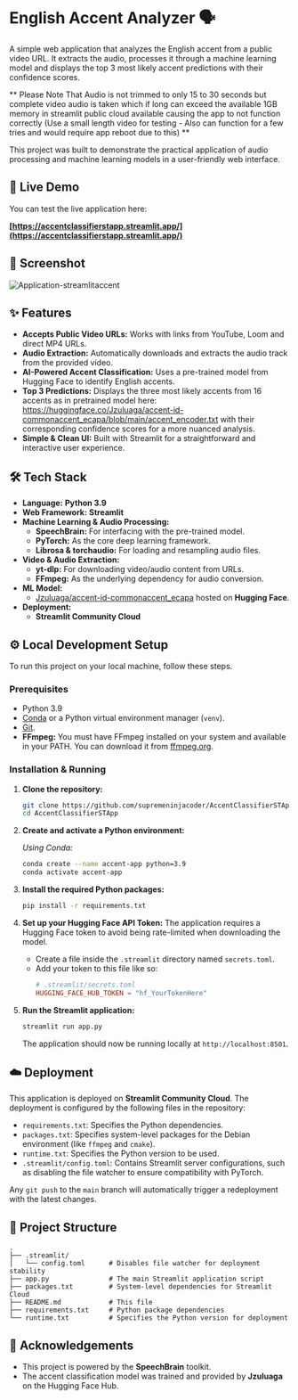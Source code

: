 # English Accent Analyzer 🗣️

A simple web application that analyzes the English accent from a public video URL. It extracts the audio, processes it through a machine learning model and displays the top 3 most likely accent predictions with their confidence scores.

** Please Note That Audio is not trimmed to only 15 to 30 seconds but complete video audio is taken which if long can exceed the available 1GB memory in streamlit public cloud available
causing the app to not function correctly (Use a small length video for testing - Also can function for a few tries and would require app reboot due to this) **

This project was built to demonstrate the practical application of audio processing and machine learning models in a user-friendly web interface.

## 🚀 Live Demo

You can test the live application here:

**[https://accentclassifierstapp.streamlit.app/](https://accentclassifierstapp.streamlit.app/)**

## 📸 Screenshot

![Application-streamlitaccent](https://github.com/user-attachments/assets/ec100a1e-f981-4fc0-9d21-02118e8fb3d4)

## ✨ Features

  - **Accepts Public Video URLs:** Works with links from YouTube, Loom and direct MP4 URLs.
  - **Audio Extraction:** Automatically downloads and extracts the audio track from the provided video.
  - **AI-Powered Accent Classification:** Uses a pre-trained model from Hugging Face to identify English accents.
  - **Top 3 Predictions:** Displays the three most likely accents from 16 accents as in pretrained model here: https://huggingface.co/Jzuluaga/accent-id-commonaccent_ecapa/blob/main/accent_encoder.txt with their corresponding confidence scores for a more nuanced analysis.
  - **Simple & Clean UI:** Built with Streamlit for a straightforward and interactive user experience.

## 🛠️ Tech Stack

  - **Language:** **Python 3.9**
  - **Web Framework:** **Streamlit**
  - **Machine Learning & Audio Processing:**
      - **SpeechBrain:** For interfacing with the pre-trained model.
      - **PyTorch:** As the core deep learning framework.
      - **Librosa & torchaudio:** For loading and resampling audio files.
  - **Video & Audio Extraction:**
      - **yt-dlp:** For downloading video/audio content from URLs.
    <!-- end list -->
      * **FFmpeg:** As the underlying dependency for audio conversion.
  - **ML Model:**
      - [Jzuluaga/accent-id-commonaccent\_ecapa](https://huggingface.co/Jzuluaga/accent-id-commonaccent_ecapa) hosted on **Hugging Face**.
  - **Deployment:**
      - **Streamlit Community Cloud**

## ⚙️ Local Development Setup

To run this project on your local machine, follow these steps.

### Prerequisites

  - Python 3.9
  - [Conda](https://www.anaconda.com/products/distribution) or a Python virtual environment manager (`venv`).
  - [Git](https://git-scm.com/downloads/).
  - **FFmpeg:** You must have FFmpeg installed on your system and available in your PATH. You can download it from [ffmpeg.org](https://ffmpeg.org/download.html).

### Installation & Running

1.  **Clone the repository:**

    ```bash
    git clone https://github.com/supremeninjacoder/AccentClassifierSTApp.git
    cd AccentClassifierSTApp
    ```

2.  **Create and activate a Python environment:**

    *Using Conda:*

    ```bash
    conda create --name accent-app python=3.9
    conda activate accent-app
    ```

3.  **Install the required Python packages:**

    ```bash
    pip install -r requirements.txt
    ```

4.  **Set up your Hugging Face API Token:**
    The application requires a Hugging Face token to avoid being rate-limited when downloading the model.

      - Create a file inside the `.streamlit` directory named `secrets.toml`.
      - Add your token to this file like so:
        ```toml
        # .streamlit/secrets.toml
        HUGGING_FACE_HUB_TOKEN = "hf_YourTokenHere"
        ```

5.  **Run the Streamlit application:**

    ```bash
    streamlit run app.py
    ```

    The application should now be running locally at `http://localhost:8501`.

## ☁️ Deployment

This application is deployed on **Streamlit Community Cloud**. The deployment is configured by the following files in the repository:

  - `requirements.txt`: Specifies the Python dependencies.
  - `packages.txt`: Specifies system-level packages for the Debian environment (like `ffmpeg` and `cmake`).
  - `runtime.txt`: Specifies the Python version to be used.
  - `.streamlit/config.toml`: Contains Streamlit server configurations, such as disabling the file watcher to ensure compatibility with PyTorch.

Any `git push` to the `main` branch will automatically trigger a redeployment with the latest changes.

## 📂 Project Structure

```
.
├── .streamlit/
│   └── config.toml      # Disables file watcher for deployment stability
├── app.py               # The main Streamlit application script
├── packages.txt         # System-level dependencies for Streamlit Cloud
├── README.md            # This file
├── requirements.txt     # Python package dependencies
└── runtime.txt          # Specifies the Python version for deployment
```

## 🙏 Acknowledgements

  - This project is powered by the **SpeechBrain** toolkit.
  - The accent classification model was trained and provided by **Jzuluaga** on the Hugging Face Hub.
